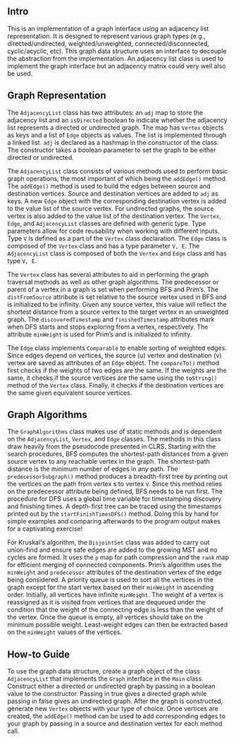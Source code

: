 ## Intro
This is an implementation of a graph interface using an adjacency list representation. It is designed to represent various graph types (e.g., directed/undirected, weighted/unweighted, connected/disconnected, cyclic/acyclic, etc). This graph data structure uses an interface to decouple the abstraction from the implementation. An adjacency list class is used to implement the graph interface but an adjacency matrix could very well also be used. 

## Graph Representation
The ```AdjacencyList``` class has two attributes: an ```adj``` map to store the adjacency list and an ```isDirected``` boolean to indicate whether the adjacency list represents a directed or undirected graph. The map has ```Vertex``` objects as keys and a list of ```Edge``` objects as values. The list is implemented through a linked list. ```adj``` is declared as a hashmap in the constructor of the class. The constructor takes a boolean parameter to set the graph to be either directed or undirected. 

The ```AdjacencyList``` class consists of various methods used to perform basic graph operations, the most important of which being the ```addEdge()``` method. The ```addEdge()``` method is used to build the edges between source and destination vertices. Source and destination vertices are added to ```adj``` as keys. A new ```Edge``` object with the corresponding destination vertex is added to the value list of the source vertex. For undirected graphs, the source vertex is also added to the value list of the destination vertex. 
The ```Vertex```, ```Edge```, and ```AdjacencyList``` classes are defined with generic type. Type parameters allow for code reusability when working with different inputs. Type ```V``` is defined as a part of the ```Vertex``` class declaration. The ```Edge``` class is composed of the ```Vertex``` class and has a type parameter ```V, E```. The ```AdjacencyList``` class is composed of both the ```Vertex``` and ```Edge``` class and has type ```V, E```. 

The ```Vertex``` class has several attributes to aid in performing the graph traversal methods as well as other graph algorithms. The predecessor or parent of a vertex in a graph is set when performing BFS and Prim’s. The ```distFromSource``` attribute is set relative to the source vertex used in BFS and is initialized to be infinity. Given any source vertex, this value will reflect the shortest distance from a source vertex to the target vertex in an unweighted graph. The ```discoveredTimestamp``` and ```finishedTimestamp``` attributes mark when DFS starts and stops exploring from a vertex, respectively. The attribute ```minWeight``` is used for Prim’s and is initialized to infinity. 

The ```Edge``` class implements ```Comparable``` to enable sorting of weighted edges. Since edges depend on vertices, the source (u) vertex and destination (v) vertex are saved as attributes of an ```Edge``` object. The ```compareTo()``` method first checks if the weights of two edges are the same. If the weights are the same, it checks if the source vertices are the same using the ```toString()``` method of the ```Vertex``` class. Finally, it checks if the destination vertices are the same given equivalent source vertices.

## Graph Algorithms
The ```GraphAlgorithms``` class makes use of static methods and is dependent on the ```AdjacencyList```, ```Vertex```, and ```Edge``` classes. The methods in this class draw heavily from the pseudocode presented in CLRS. Starting with the search procedures, BFS computes the shortest-path distances from a given source vertex to any reachable vertex in the graph. The shortest-path distance is the minimum number of edges in any path. The ```predecessorSubgraph()``` method produces a breadth-first tree by printing out the vertices on the path from vertex s to vertex v. Since this method relies on the predecessor attribute being defined, BFS needs to be run first. The procedure for DFS uses a global time variable for timestamping discovery and finishing times. A depth-first tree can be traced using the timestamps printed out by the ```startFinishTimesDFS()``` method. Doing this by hand for simple examples and comparing afterwards to the program output makes for a captivating exercise!

For Kruskal's algorithm, the ```DisjointSet``` class was added to carry out union-find and ensure safe edges are added to the growing MST and no cycles are formed. It uses the ```p``` map for path compression and the ```rank``` map for efficient merging of connected components. Prim’s algorithm uses the ```minWeight``` and ```predecessor``` attributes of the destination vertex of the edge being considered. A priority queue is used to sort all the vertices in the graph except for the start vertex based on their ```minWeight``` in ascending order. Initially, all vertices have infinite ```minWeight```. The weight of a vertex is reassigned as it is visited from vertices that are dequeued under the condition that the weight of the connecting edge is less than the weight of the vertex. Once the queue is empty, all vertices should take on the minimum possible weight. Least-weight edges can then be extracted based on the ```minWeight``` values of the vertices.        

## How-to Guide
To use the graph data structure, create a graph object of the class ```AdjacencyList``` that implements the ```Graph``` interface in the ```Main``` class. Construct either a directed or undirected graph by passing in a boolean value to the constructor. Passing in true gives a directed graph while passing in false gives an undirected graph. After the graph is constructed, generate new ```Vertex``` objects with your type of choice. Once vertices are created, the ```addEdge()``` method can be used to add corresponding edges to your graph by passing in a source and destination vertex for each method call.
